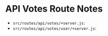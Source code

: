 # API Votes Route Notes

- `src/routes/api/votes/+server.js`:
- `src/routes/api/votes/user/+server.js`:
